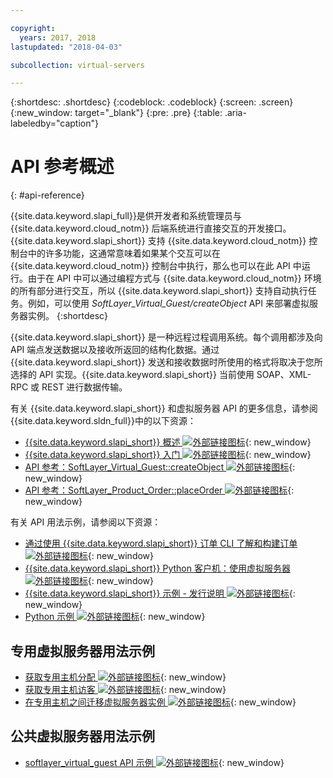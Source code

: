 ```yaml
---

copyright:
  years: 2017, 2018
lastupdated: "2018-04-03"

subcollection: virtual-servers

---
```


{:shortdesc: .shortdesc}
{:codeblock: .codeblock}
{:screen: .screen}
{:new_window: target="_blank"}
{:pre: .pre}
{:table: .aria-labeledby="caption"}

# API 参考概述
{: #api-reference}

{{site.data.keyword.slapi_full}}是供开发者和系统管理员与 {{site.data.keyword.cloud_notm}} 后端系统进行直接交互的开发接口。{{site.data.keyword.slapi_short}} 支持 {{site.data.keyword.cloud_notm}} 控制台中的许多功能，这通常意味着如果某个交互可以在 {{site.data.keyword.cloud_notm}} 控制台中执行，那么也可以在此 API 中运行。由于在 API 中可以通过编程方式与 {{site.data.keyword.cloud_notm}} 环境的所有部分进行交互，所以 {{site.data.keyword.slapi_short}} 支持自动执行任务。例如，可以使用 *SoftLayer_Virtual_Guest/createObject* API 来部署虚拟服务器实例。
{:shortdesc}

{{site.data.keyword.slapi_short}} 是一种远程过程调用系统。每个调用都涉及向 API 端点发送数据以及接收所返回的结构化数据。通过 {{site.data.keyword.slapi_short}} 发送和接收数据时所使用的格式将取决于您所选择的 API 实现。{{site.data.keyword.slapi_short}} 当前使用 SOAP、XML-RPC 或 REST 进行数据传输。

有关 {{site.data.keyword.slapi_short}} 和虚拟服务器 API 的更多信息，请参阅 {{site.data.keyword.sldn_full}}中的以下资源：
* [{{site.data.keyword.slapi_short}} 概述 ![外部链接图标](../icons/launch-glyph.svg "外部链接图标")](https://softlayer.github.io/reference/softlayerapi/){: new_window}
* [ {{site.data.keyword.slapi_short}} 入门 ![外部链接图标](../icons/launch-glyph.svg "外部链接图标")](https://softlayer.github.io/article/getting-started/){: new_window}
* [API 参考：SoftLayer_Virtual_Guest::createObject ![外部链接图标](../icons/launch-glyph.svg "外部链接图标")](https://softlayer.github.io/reference/services/SoftLayer_Virtual_Guest/createObject/){: new_window}
* [API 参考：SoftLayer_Product_Order::placeOrder ![外部链接图标](../icons/launch-glyph.svg "外部链接图标")](https://softlayer.github.io/reference/services/SoftLayer_Product_Order/placeOrder/){: new_window}

有关 API 用法示例，请参阅以下资源：
* [通过使用 {{site.data.keyword.slapi_short}} 订单 CLI 了解和构建订单 ![外部链接图标](../icons/launch-glyph.svg "外部链接图标")](https://softlayer.github.io/article/understanding-ordering/){: new_window}
* [{{site.data.keyword.slapi_short}} Python 客户机：使用虚拟服务器 ![外部链接图标](../icons/launch-glyph.svg "外部链接图标")](http://softlayer-python.readthedocs.io/en/latest/cli/vs.html){: new_window}
* [{{site.data.keyword.slapi_short}} 示例 - 发行说明 ![外部链接图标](../icons/launch-glyph.svg "外部链接图标")](https://softlayer.github.io/){: new_window}
* [Python 示例 ![外部链接图标](../icons/launch-glyph.svg "外部链接图标")](https://softlayer.github.io/python/){: new_window}

## 专用虚拟服务器用法示例
* [获取专用主机分配 ![外部链接图标](../icons/launch-glyph.svg "外部链接图标")](https://softlayer.github.io/python/getDediHostAllocation/){: new_window}
* [获取专用主机访客 ![外部链接图标](../icons/launch-glyph.svg "外部链接图标")](https://softlayer.github.io/python/getDedicatedHostGuests/){: new_window}
* [在专用主机之间迁移虚拟服务器实例 ![外部链接图标](../icons/launch-glyph.svg "外部链接图标")](https://softlayer.github.io/python/migrateDedicatedHost.py/){: new_window}

## 公共虚拟服务器用法示例
* [softlayer_virtual_guest API 示例 ![外部链接图标](../icons/launch-glyph.svg "外部链接图标")](https://softlayer.github.io/classes/softlayer_virtual_guest/){: new_window}
